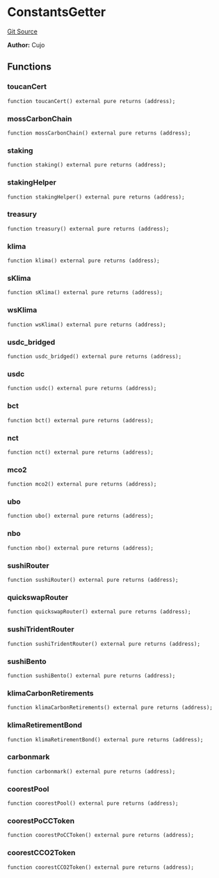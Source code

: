 # ConstantsGetter
[Git Source](https://github.com/KlimaDAO/klimadao-solidity/blob/b4fb0f4685d5fe4c80ffc162389dfe0abdfe9f39/src/infinity/mocks/ConstantsGetter.sol)

**Author:**
Cujo


## Functions
### toucanCert


```solidity
function toucanCert() external pure returns (address);
```

### mossCarbonChain


```solidity
function mossCarbonChain() external pure returns (address);
```

### staking


```solidity
function staking() external pure returns (address);
```

### stakingHelper


```solidity
function stakingHelper() external pure returns (address);
```

### treasury


```solidity
function treasury() external pure returns (address);
```

### klima


```solidity
function klima() external pure returns (address);
```

### sKlima


```solidity
function sKlima() external pure returns (address);
```

### wsKlima


```solidity
function wsKlima() external pure returns (address);
```

### usdc_bridged


```solidity
function usdc_bridged() external pure returns (address);
```

### usdc


```solidity
function usdc() external pure returns (address);
```

### bct


```solidity
function bct() external pure returns (address);
```

### nct


```solidity
function nct() external pure returns (address);
```

### mco2


```solidity
function mco2() external pure returns (address);
```

### ubo


```solidity
function ubo() external pure returns (address);
```

### nbo


```solidity
function nbo() external pure returns (address);
```

### sushiRouter


```solidity
function sushiRouter() external pure returns (address);
```

### quickswapRouter


```solidity
function quickswapRouter() external pure returns (address);
```

### sushiTridentRouter


```solidity
function sushiTridentRouter() external pure returns (address);
```

### sushiBento


```solidity
function sushiBento() external pure returns (address);
```

### klimaCarbonRetirements


```solidity
function klimaCarbonRetirements() external pure returns (address);
```

### klimaRetirementBond


```solidity
function klimaRetirementBond() external pure returns (address);
```

### carbonmark


```solidity
function carbonmark() external pure returns (address);
```

### coorestPool


```solidity
function coorestPool() external pure returns (address);
```

### coorestPoCCToken


```solidity
function coorestPoCCToken() external pure returns (address);
```

### coorestCCO2Token


```solidity
function coorestCCO2Token() external pure returns (address);
```

